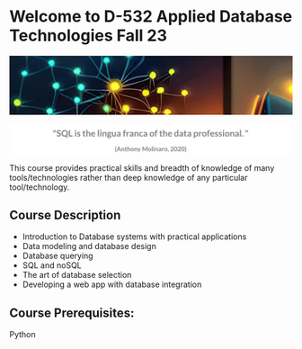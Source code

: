 # Welcome to D-532 Applied Database Technologies Fall 23

![banner](_static/D-532-banner.gif)

![quote](_static/quote.png)

This course provides practical skills and breadth of knowledge of many tools/technologies rather than deep knowledge of any particular tool/technology. 

## Course Description

- Introduction to Database systems with practical applications  
- Data modeling and database design
- Database querying 
- SQL and noSQL
- The art of database selection
- Developing a web app with database integration
 

## Course Prerequisites:
Python